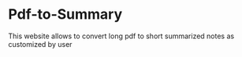 # Pdf-to-Summary
This website allows to convert long pdf to short summarized notes as customized by user
